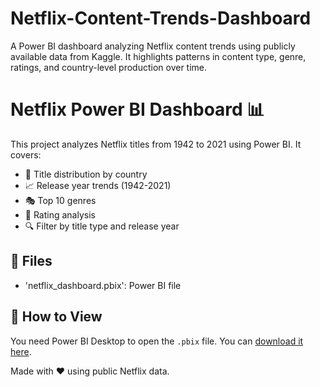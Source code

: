 # Netflix-Content-Trends-Dashboard
A Power BI dashboard analyzing Netflix content trends using publicly available data from Kaggle. It highlights patterns in content type, genre, ratings, and country-level production over time.

# Netflix Power BI Dashboard 📊
This project analyzes Netflix titles from 1942 to 2021 using Power BI. It covers:

- 📍 Title distribution by country
- 📈 Release year trends (1942-2021)
- 🎭 Top 10 genres
- 🔞 Rating analysis
- 🔍 Filter by title type and release year

## 📂 Files
- 'netflix_dashboard.pbix': Power BI file

## 🚀 How to View
You need Power BI Desktop to open the `.pbix` file. You can [download it here](https://www.microsoft.com/en-us/power-platform/products/power-bi/desktop).

Made with ❤️ using public Netflix data.
